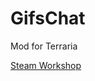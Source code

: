 # GifsChat
 Mod for Terraria
 
 [Steam Workshop](https://steamcommunity.com/sharedfiles/filedetails/?id=2960675504)